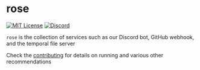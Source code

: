 # rose
[![MIT License](https://img.shields.io/badge/license-MIT-blue)](license.txt)
[![Discord](https://img.shields.io/discord/683899335405994062)](https://discord.gg/xbba2fy)

`rose` is the collection of services such as our Discord bot,
GitHub webhook, and the temporal file server

Check the [contributing](contributing.md) for details on running and
various other recommendations